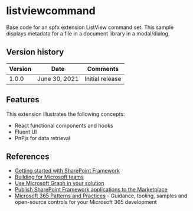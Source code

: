 # listviewcommand

Base code for an spfx extension ListView command set. This sample displays metadata for a file in a document library in a modal/dialog.

## Version history

Version|Date|Comments
-------|----|--------
1.0.0|June 30, 2021|Initial release


## Features

This extension illustrates the following concepts:

- React functional components and hooks
- Fluent UI
- PnPjs for data retrieval

## References

- [Getting started with SharePoint Framework](https://docs.microsoft.com/en-us/sharepoint/dev/spfx/set-up-your-developer-tenant)
- [Building for Microsoft teams](https://docs.microsoft.com/en-us/sharepoint/dev/spfx/build-for-teams-overview)
- [Use Microsoft Graph in your solution](https://docs.microsoft.com/en-us/sharepoint/dev/spfx/web-parts/get-started/using-microsoft-graph-apis)
- [Publish SharePoint Framework applications to the Marketplace](https://docs.microsoft.com/en-us/sharepoint/dev/spfx/publish-to-marketplace-overview)
- [Microsoft 365 Patterns and Practices](https://aka.ms/m365pnp) - Guidance, tooling, samples and open-source controls for your Microsoft 365 development